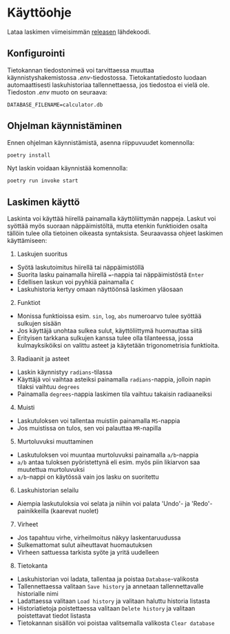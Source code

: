 # Käyttöohje

Lataa laskimen viimeisimmän [releasen](https://github.com/Ethervortex/ot-harjoitustyo/releases/tag/loppupalautus) lähdekoodi.

## Konfigurointi

Tietokannan tiedostonimeä voi tarvittaessa muuttaa käynnistyshakemistossa _.env_-tiedostossa. 
Tietokantatiedosto luodaan automaattisesti laskuhistoriaa tallennettaessa, jos tiedostoa ei vielä ole.
Tiedoston _.env_ muoto on seuraava: 

```
DATABASE_FILENAME=calculator.db
```

## Ohjelman käynnistäminen

Ennen ohjelman käynnistämistä, asenna riippuvuudet komennolla:

```bash
poetry install
```

Nyt laskin voidaan käynnistää komennolla:

```
poetry run invoke start
```

## Laskimen käyttö

Laskinta voi käyttää hiirellä painamalla käyttöliittymän nappeja. Laskut voi 
syöttää myös suoraan näppäimistöltä, mutta etenkin funktioiden osalta tällöin tulee olla 
tietoinen oikeasta syntaksista. Seuraavassa ohjeet laskimen käyttämiseen:

1. Laskujen suoritus
- Syötä laskutoimitus hiirellä tai näppäimistöllä
- Suorita lasku painamalla hiirellä `=`-nappia tai näppäimistöstä `Enter`
- Edellisen laskun voi pyyhkiä painamalla `C`
- Laskuhistoria kertyy omaan näyttöönsä laskimen yläosaan

2. Funktiot
- Monissa funktioissa esim. `sin`, `log`, `abs` numeroarvo tulee syöttää sulkujen sisään
- Jos käyttäjä unohtaa sulkea sulut, käyttöliittymä huomauttaa siitä
- Erityisen tarkkana sulkujen kanssa tulee olla tilanteessa, jossa kulmayksiköiksi on valittu asteet 
ja käytetään trigonometrisia funktioita.

3. Radiaanit ja asteet
- Laskin käynnistyy `radians`-tilassa
- Käyttäjä voi vaihtaa asteiksi painamalla `radians`-nappia, jolloin napin tilaksi vaihtuu `degrees`
- Painamalla `degrees`-nappia laskimen tila vaihtuu takaisin radiaaneiksi

4. Muisti
- Laskutuloksen voi tallentaa muistiin painamalla `MS`-nappia
- Jos muistissa on tulos, sen voi palauttaa `MR`-napilla

5. Murtoluvuksi muuttaminen
- Laskutuloksen voi muuntaa murtoluvuksi painamalla `a/b`-nappia
- `a/b` antaa tuloksen pyöristettynä eli esim. myös piin likiarvon saa muutettua murtoluvuksi
- `a/b`-nappi on käytössä vain jos lasku on suoritettu

6. Laskuhistorian selailu
- Aiempia laskutuloksia voi selata ja niihin voi palata 'Undo'- ja 'Redo'-painikkeilla (kaarevat nuolet)

7. Virheet
- Jos tapahtuu virhe, virheilmoitus näkyy laskentaruudussa
- Sulkemattomat sulut aiheuttavat huomautuksen
- Virheen sattuessa tarkista syöte ja yritä uudelleen

8. Tietokanta
- Laskuhistorian voi ladata, tallentaa ja poistaa `Database`-valikosta
- Tallennettaessa valitaan `Save history` ja annetaan tallennettavalle historialle nimi
- Ladattaessa valitaan `Load history` ja valitaan haluttu historia listasta
- Historiatietoja poistettaessa valitaan `Delete history` ja valitaan poistettavat tiedot listasta
- Tietokannan sisällön voi poistaa valitsemalla valikosta `Clear database`

